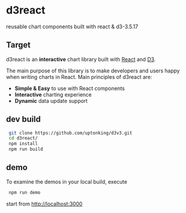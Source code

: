 # d3react
reusable chart components built with react & d3-3.5.17 

## Target

d3react is an **interactive** chart library built with [React](https://facebook.github.io/react/) and [D3](http://d3js.org).

The main purpose of this library is to make developers and users happy when writing charts in React. Main principles of d3react are:

- **Simple & Easy** to use with React components
- **Interactive** charting experience
- **Dynamic** data update support

## dev build

```sh
 git clone https://github.com/uptonking/d3v3.git
 cd d3react/
 npm install
 npm run build
```

## demo

To examine the demos in your local build, execute


```sh
 npm run demo
```

start from [http://localhost:3000](http://localhost:3000)
